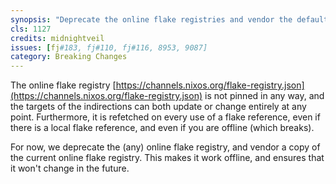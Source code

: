 ```yaml
---
synopsis: "Deprecate the online flake registries and vendor the default registry"
cls: 1127
credits: midnightveil
issues: [fj#183, fj#110, fj#116, 8953, 9087]
category: Breaking Changes
---
```


The online flake registry [https://channels.nixos.org/flake-registry.json](https://channels.nixos.org/flake-registry.json) is not pinned in any way,
and the targets of the indirections can both update or change entirely at any
point. Furthermore, it is refetched on every use of a flake reference, even if
there is a local flake reference, and even if you are offline (which breaks).

For now, we deprecate the (any) online flake registry, and vendor a copy of the
current online flake registry. This makes it work offline, and ensures that
it won't change in the future.
